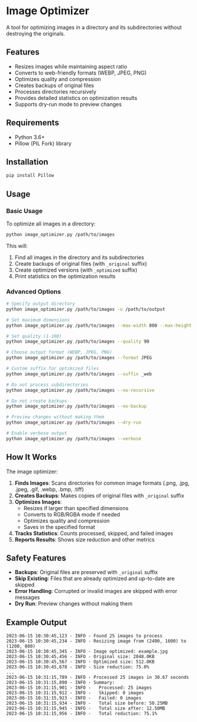 # Image Optimizer

A tool for optimizing images in a directory and its subdirectories without destroying the originals.

## Features

- Resizes images while maintaining aspect ratio
- Converts to web-friendly formats (WEBP, JPEG, PNG)
- Optimizes quality and compression
- Creates backups of original files
- Processes directories recursively
- Provides detailed statistics on optimization results
- Supports dry-run mode to preview changes

## Requirements

- Python 3.6+
- Pillow (PIL Fork) library

## Installation

```bash
pip install Pillow
```

## Usage

### Basic Usage

To optimize all images in a directory:

```bash
python image_optimizer.py /path/to/images
```

This will:
1. Find all images in the directory and its subdirectories
2. Create backups of original files (with `_original` suffix)
3. Create optimized versions (with `_optimized` suffix)
4. Print statistics on the optimization results

### Advanced Options

```bash
# Specify output directory
python image_optimizer.py /path/to/images -o /path/to/output

# Set maximum dimensions
python image_optimizer.py /path/to/images --max-width 800 --max-height 600

# Set quality (1-100)
python image_optimizer.py /path/to/images --quality 90

# Choose output format (WEBP, JPEG, PNG)
python image_optimizer.py /path/to/images --format JPEG

# Custom suffix for optimized files
python image_optimizer.py /path/to/images --suffix _web

# Do not process subdirectories
python image_optimizer.py /path/to/images --no-recursive

# Do not create backups
python image_optimizer.py /path/to/images --no-backup

# Preview changes without making them
python image_optimizer.py /path/to/images --dry-run

# Enable verbose output
python image_optimizer.py /path/to/images --verbose
```

## How It Works

The image optimizer:

1. **Finds Images**: Scans directories for common image formats (.png, .jpg, .jpeg, .gif, .webp, .bmp, .tiff)
2. **Creates Backups**: Makes copies of original files with `_original` suffix
3. **Optimizes Images**:
   - Resizes if larger than specified dimensions
   - Converts to RGB/RGBA mode if needed
   - Optimizes quality and compression
   - Saves in the specified format
4. **Tracks Statistics**: Counts processed, skipped, and failed images
5. **Reports Results**: Shows size reduction and other metrics

## Safety Features

- **Backups**: Original files are preserved with `_original` suffix
- **Skip Existing**: Files that are already optimized and up-to-date are skipped
- **Error Handling**: Corrupted or invalid images are skipped with error messages
- **Dry Run**: Preview changes without making them

## Example Output

```
2023-06-15 10:30:45,123 - INFO - Found 25 images to process
2023-06-15 10:30:45,234 - INFO - Resizing image from (2400, 1600) to (1200, 800)
2023-06-15 10:30:45,345 - INFO - Image optimized: example.jpg
2023-06-15 10:30:45,456 - INFO - Original size: 2048.0KB
2023-06-15 10:30:45,567 - INFO - Optimized size: 512.0KB
2023-06-15 10:30:45,678 - INFO - Size reduction: 75.0%
...
2023-06-15 10:31:15,789 - INFO - Processed 25 images in 30.67 seconds
2023-06-15 10:31:15,890 - INFO - Summary:
2023-06-15 10:31:15,901 - INFO -   Processed: 25 images
2023-06-15 10:31:15,912 - INFO -   Skipped: 0 images
2023-06-15 10:31:15,923 - INFO -   Failed: 0 images
2023-06-15 10:31:15,934 - INFO -   Total size before: 50.25MB
2023-06-15 10:31:15,945 - INFO -   Total size after: 12.50MB
2023-06-15 10:31:15,956 - INFO -   Total reduction: 75.1%
``` 